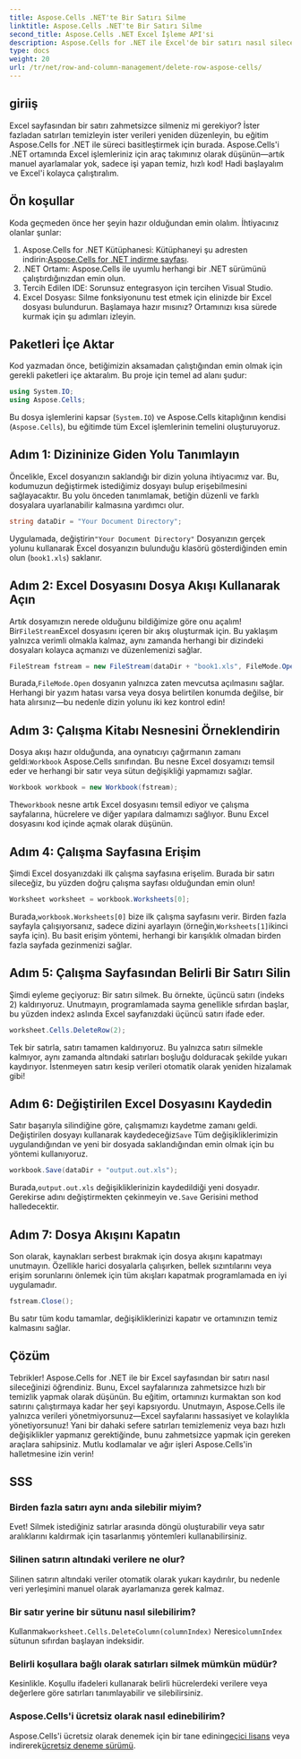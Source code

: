 ```yaml
---
title: Aspose.Cells .NET'te Bir Satırı Silme
linktitle: Aspose.Cells .NET'te Bir Satırı Silme
second_title: Aspose.Cells .NET Excel İşleme API'si
description: Aspose.Cells for .NET ile Excel'de bir satırı nasıl sileceğinizi öğrenin. Bu adım adım kılavuz, ön koşulları, kod içe aktarımını ve sorunsuz veri işleme için ayrıntılı bir incelemeyi kapsar.
type: docs
weight: 20
url: /tr/net/row-and-column-management/delete-row-aspose-cells/
---
```

## giriiş
Excel sayfasından bir satırı zahmetsizce silmeniz mi gerekiyor? İster fazladan satırları temizleyin ister verileri yeniden düzenleyin, bu eğitim Aspose.Cells for .NET ile süreci basitleştirmek için burada. Aspose.Cells'i .NET ortamında Excel işlemleriniz için araç takımınız olarak düşünün—artık manuel ayarlamalar yok, sadece işi yapan temiz, hızlı kod! Hadi başlayalım ve Excel'i kolayca çalıştıralım.
## Ön koşullar
Koda geçmeden önce her şeyin hazır olduğundan emin olalım. İhtiyacınız olanlar şunlar:
1.  Aspose.Cells for .NET Kütüphanesi: Kütüphaneyi şu adresten indirin:[Aspose.Cells for .NET indirme sayfası](https://releases.aspose.com/cells/net/).  
2. .NET Ortamı: Aspose.Cells ile uyumlu herhangi bir .NET sürümünü çalıştırdığınızdan emin olun.
3. Tercih Edilen IDE: Sorunsuz entegrasyon için tercihen Visual Studio.
4. Excel Dosyası: Silme fonksiyonunu test etmek için elinizde bir Excel dosyası bulundurun.
Başlamaya hazır mısınız? Ortamınızı kısa sürede kurmak için şu adımları izleyin.
## Paketleri İçe Aktar
Kod yazmadan önce, betiğimizin aksamadan çalıştığından emin olmak için gerekli paketleri içe aktaralım. Bu proje için temel ad alanı şudur:
```csharp
using System.IO;
using Aspose.Cells;
```
Bu dosya işlemlerini kapsar (`System.IO`) ve Aspose.Cells kitaplığının kendisi (`Aspose.Cells`), bu eğitimde tüm Excel işlemlerinin temelini oluşturuyoruz.
## Adım 1: Dizininize Giden Yolu Tanımlayın
Öncelikle, Excel dosyanızın saklandığı bir dizin yoluna ihtiyacımız var. Bu, kodumuzun değiştirmek istediğimiz dosyayı bulup erişebilmesini sağlayacaktır. Bu yolu önceden tanımlamak, betiğin düzenli ve farklı dosyalara uyarlanabilir kalmasına yardımcı olur.
```csharp
string dataDir = "Your Document Directory";
```
 Uygulamada, değiştirin`"Your Document Directory"` Dosyanızın gerçek yolunu kullanarak Excel dosyanızın bulunduğu klasörü gösterdiğinden emin olun (`book1.xls`) saklanır.
## Adım 2: Excel Dosyasını Dosya Akışı Kullanarak Açın
 Artık dosyamızın nerede olduğunu bildiğimize göre onu açalım! Bir`FileStream`Excel dosyasını içeren bir akış oluşturmak için. Bu yaklaşım yalnızca verimli olmakla kalmaz, aynı zamanda herhangi bir dizindeki dosyaları kolayca açmanızı ve düzenlemenizi sağlar.
```csharp
FileStream fstream = new FileStream(dataDir + "book1.xls", FileMode.Open);
```
 Burada,`FileMode.Open` dosyanın yalnızca zaten mevcutsa açılmasını sağlar. Herhangi bir yazım hatası varsa veya dosya belirtilen konumda değilse, bir hata alırsınız—bu nedenle dizin yolunu iki kez kontrol edin!
## Adım 3: Çalışma Kitabı Nesnesini Örneklendirin
 Dosya akışı hazır olduğunda, ana oynatıcıyı çağırmanın zamanı geldi:`Workbook` Aspose.Cells sınıfından. Bu nesne Excel dosyamızı temsil eder ve herhangi bir satır veya sütun değişikliği yapmamızı sağlar.
```csharp
Workbook workbook = new Workbook(fstream);
```
 The`workbook` nesne artık Excel dosyasını temsil ediyor ve çalışma sayfalarına, hücrelere ve diğer yapılara dalmamızı sağlıyor. Bunu Excel dosyasını kod içinde açmak olarak düşünün.
## Adım 4: Çalışma Sayfasına Erişim
Şimdi Excel dosyanızdaki ilk çalışma sayfasına erişelim. Burada bir satırı sileceğiz, bu yüzden doğru çalışma sayfası olduğundan emin olun!
```csharp
Worksheet worksheet = workbook.Worksheets[0];
```
 Burada,`workbook.Worksheets[0]` bize ilk çalışma sayfasını verir. Birden fazla sayfayla çalışıyorsanız, sadece dizini ayarlayın (örneğin,`Worksheets[1]`ikinci sayfa için). Bu basit erişim yöntemi, herhangi bir karışıklık olmadan birden fazla sayfada gezinmenizi sağlar.
## Adım 5: Çalışma Sayfasından Belirli Bir Satırı Silin
 Şimdi eyleme geçiyoruz: Bir satırı silmek. Bu örnekte, üçüncü satırı (indeks 2) kaldırıyoruz. Unutmayın, programlamada sayma genellikle sıfırdan başlar, bu yüzden index`2` aslında Excel sayfanızdaki üçüncü satırı ifade eder.
```csharp
worksheet.Cells.DeleteRow(2);
```
Tek bir satırla, satırı tamamen kaldırıyoruz. Bu yalnızca satırı silmekle kalmıyor, aynı zamanda altındaki satırları boşluğu dolduracak şekilde yukarı kaydırıyor. İstenmeyen satırı kesip verileri otomatik olarak yeniden hizalamak gibi!
## Adım 6: Değiştirilen Excel Dosyasını Kaydedin
 Satır başarıyla silindiğine göre, çalışmamızı kaydetme zamanı geldi. Değiştirilen dosyayı kullanarak kaydedeceğiz`Save` Tüm değişikliklerimizin uygulandığından ve yeni bir dosyada saklandığından emin olmak için bu yöntemi kullanıyoruz.
```csharp
workbook.Save(dataDir + "output.out.xls");
```
 Burada,`output.out.xls` değişikliklerinizin kaydedildiği yeni dosyadır. Gerekirse adını değiştirmekten çekinmeyin ve`.Save` Gerisini method halledecektir.
## Adım 7: Dosya Akışını Kapatın
Son olarak, kaynakları serbest bırakmak için dosya akışını kapatmayı unutmayın. Özellikle harici dosyalarla çalışırken, bellek sızıntılarını veya erişim sorunlarını önlemek için tüm akışları kapatmak programlamada en iyi uygulamadır.
```csharp
fstream.Close();
```
Bu satır tüm kodu tamamlar, değişikliklerinizi kapatır ve ortamınızın temiz kalmasını sağlar.
## Çözüm
Tebrikler! Aspose.Cells for .NET ile bir Excel sayfasından bir satırı nasıl sileceğinizi öğrendiniz. Bunu, Excel sayfalarınıza zahmetsizce hızlı bir temizlik yapmak olarak düşünün. Bu eğitim, ortamınızı kurmaktan son kod satırını çalıştırmaya kadar her şeyi kapsıyordu. Unutmayın, Aspose.Cells ile yalnızca verileri yönetmiyorsunuz—Excel sayfalarını hassasiyet ve kolaylıkla yönetiyorsunuz!
Yani bir dahaki sefere satırları temizlemeniz veya bazı hızlı değişiklikler yapmanız gerektiğinde, bunu zahmetsizce yapmak için gereken araçlara sahipsiniz. Mutlu kodlamalar ve ağır işleri Aspose.Cells'in halletmesine izin verin!
## SSS
### Birden fazla satırı aynı anda silebilir miyim?  
Evet! Silmek istediğiniz satırlar arasında döngü oluşturabilir veya satır aralıklarını kaldırmak için tasarlanmış yöntemleri kullanabilirsiniz.
### Silinen satırın altındaki verilere ne olur?  
Silinen satırın altındaki veriler otomatik olarak yukarı kaydırılır, bu nedenle veri yerleşimini manuel olarak ayarlamanıza gerek kalmaz.
### Bir satır yerine bir sütunu nasıl silebilirim?  
 Kullanmak`worksheet.Cells.DeleteColumn(columnIndex)` Neresi`columnIndex` sütunun sıfırdan başlayan indeksidir.
### Belirli koşullara bağlı olarak satırları silmek mümkün müdür?  
Kesinlikle. Koşullu ifadeleri kullanarak belirli hücrelerdeki verilere veya değerlere göre satırları tanımlayabilir ve silebilirsiniz.
### Aspose.Cells'i ücretsiz olarak nasıl edinebilirim?  
 Aspose.Cells'i ücretsiz olarak denemek için bir tane edinin[geçici lisans](https://purchase.aspose.com/temporary-license/) veya indirerek[ücretsiz deneme sürümü](https://releases.aspose.com/).
